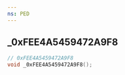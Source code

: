 ```yaml
---
ns: PED
---
```

## _0xFEE4A5459472A9F8

```c
// 0xFEE4A5459472A9F8
void _0xFEE4A5459472A9F8();
```

